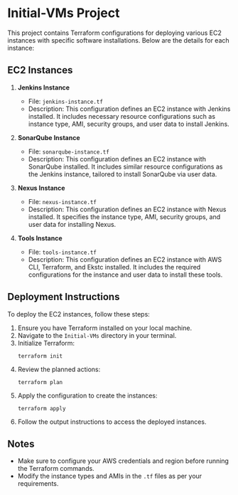 # Initial-VMs Project

This project contains Terraform configurations for deploying various EC2 instances with specific software installations. Below are the details for each instance:

## EC2 Instances

1. **Jenkins Instance**
   - File: `jenkins-instance.tf`
   - Description: This configuration defines an EC2 instance with Jenkins installed. It includes necessary resource configurations such as instance type, AMI, security groups, and user data to install Jenkins.

2. **SonarQube Instance**
   - File: `sonarqube-instance.tf`
   - Description: This configuration defines an EC2 instance with SonarQube installed. It includes similar resource configurations as the Jenkins instance, tailored to install SonarQube via user data.

3. **Nexus Instance**
   - File: `nexus-instance.tf`
   - Description: This configuration defines an EC2 instance with Nexus installed. It specifies the instance type, AMI, security groups, and user data for installing Nexus.

4. **Tools Instance**
   - File: `tools-instance.tf`
   - Description: This configuration defines an EC2 instance with AWS CLI, Terraform, and Ekstc installed. It includes the required configurations for the instance and user data to install these tools.

## Deployment Instructions

To deploy the EC2 instances, follow these steps:

1. Ensure you have Terraform installed on your local machine.
2. Navigate to the `Initial-VMs` directory in your terminal.
3. Initialize Terraform:
   ```
   terraform init
   ```
4. Review the planned actions:
   ```
   terraform plan
   ```
5. Apply the configuration to create the instances:
   ```
   terraform apply
   ```
6. Follow the output instructions to access the deployed instances.

## Notes

- Make sure to configure your AWS credentials and region before running the Terraform commands.
- Modify the instance types and AMIs in the `.tf` files as per your requirements.
